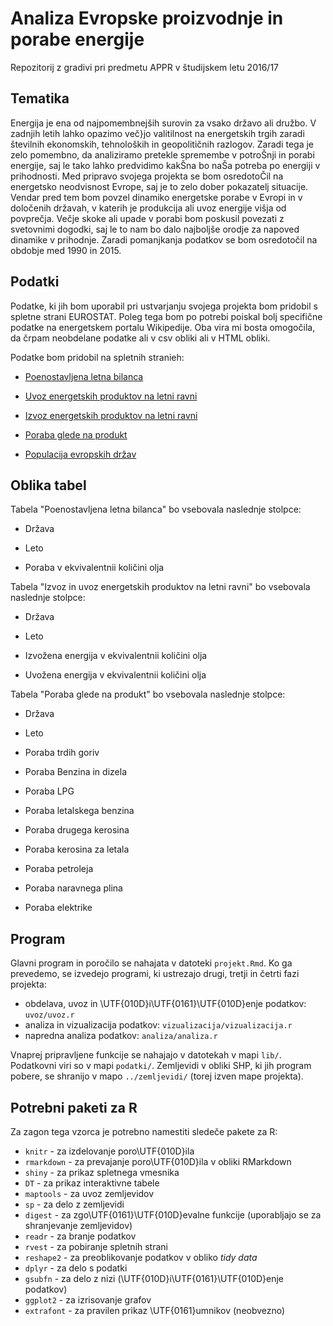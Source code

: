 # Analiza Evropske proizvodnje in porabe energije

Repozitorij z gradivi pri predmetu APPR v študijskem letu 2016/17

## Tematika

Energija je ena od najpomembnejših surovin za vsako državo ali družbo. V zadnjih letih lahko opazimo več}jo valitilnost na energetskih trgih zaradi številnih ekonomskih, tehnoloških in geopolitičnih razlogov. Zaradi tega je zelo pomembno, da analiziramo pretekle spremembe v potroŠnji in porabi energije, saj le tako lahko predvidimo kakŠna bo naŠa potreba po energiji v prihodnosti. Med pripravo svojega projekta se bom osredotoČil na energetsko neodvisnost Evrope, saj je to zelo dober pokazatelj situacije. Vendar pred tem bom povzel dinamiko energetske porabe v Evropi in v določenih državah, v katerih je produkcija ali uvoz energije višja od povprečja. Večje skoke ali upade v porabi bom poskusil povezati z svetovnimi dogodki, saj le to nam bo dalo najboljše orodje za napoved dinamike v prihodnje. Zaradi pomanjkanja podatkov se bom osredotočil na obdobje med 1990 in 2015. 

## Podatki

Podatke, ki jih bom uporabil pri ustvarjanju svojega projekta bom pridobil s spletne strani EUROSTAT. Poleg tega bom po potrebi poiskal bolj specifične podatke na energetskem portalu Wikipedije. Oba vira mi bosta omogočila, da črpam neobdelane podatke ali v csv obliki ali v HTML obliki. 

Podatke bom pridobil na spletnih stranieh:

- [Poenostavljena letna bilanca](http://appsso.eurostat.ec.europa.eu/nui/show.do?query=BOOKMARK_DS-053524_QID_4739B558_UID_-3F171EB0&layout=GEO,L,X,0;TIME,C,Y,0;UNIT,L,Z,0;PRODUCT,L,Z,1;INDIC_NRG,L,Z,2;INDICATORS,C,Z,3;&zSelection=DS-053524INDIC_NRG,B_100900;DS-053524INDICATORS,OBS_FLAG;DS-053524PRODUCT,0000;DS-053524UNIT,TJ;&rankName1=UNIT_1_2_-1_2&rankName2=INDICATORS_1_2_-1_2&rankName3=PRODUCT_1_2_-1_2&rankName4=INDIC-NRG_1_2_-1_2&rankName5=GEO_1_2_0_0&rankName6=TIME_1_0_0_1&sortR=ASC_-1_FIRST&rStp=&cStp=&rDCh=&cDCh=&rDM=true&cDM=true&footnes=false&empty=false&wai=false&time_mode=ROLLING&time_most_recent=false&lang=EN&cfo=%23%23%23%2C%23%23%23.%23%23%23)

- [Uvoz energetskih produktov na letni ravni](http://appsso.eurostat.ec.europa.eu/nui/show.do?query=BOOKMARK_DS-053542_QID_15722ADD_UID_-3F171EB0&layout=TIME,C,X,0;GEO,L,Y,0;UNIT,L,Z,0;PRODUCT,L,Z,1;PARTNER,L,Z,2;INDICATORS,C,Z,3;&zSelection=DS-053542INDICATORS,OBS_FLAG;DS-053542UNIT,KTOE;DS-053542PARTNER,BE;DS-053542PRODUCT,0000;&rankName1=PARTNER_1_2_-1_2&rankName2=TIME_1_0_0_0&rankName3=UNIT_1_2_-1_2&rankName4=GEO_1_2_0_1&rankName5=INDICATORS_1_2_-1_2&rankName6=PRODUCT_1_2_-1_2&sortC=ASC_-1_FIRST&rStp=&cStp=&rDCh=&cDCh=&rDM=true&cDM=true&footnes=false&empty=false&wai=false&time_mode=ROLLING&time_most_recent=false&lang=EN&cfo=%23%23%23%2C%23%23%23.%23%23%23)
 
- [Izvoz energetskih produktov na letni ravni](http://appsso.eurostat.ec.europa.eu/nui/show.do?query=BOOKMARK_DS-053546_QID_-366C96A2_UID_-3F171EB0&layout=TIME,C,X,0;GEO,L,Y,0;UNIT,L,Z,0;PRODUCT,L,Z,1;PARTNER,L,Z,2;INDICATORS,C,Z,3;&zSelection=DS-053546INDICATORS,OBS_FLAG;DS-053546UNIT,KTOE;DS-053546PARTNER,BE;DS-053546PRODUCT,0000;&rankName1=PARTNER_1_2_-1_2&rankName2=TIME_1_0_0_0&rankName3=UNIT_1_2_-1_2&rankName4=GEO_1_2_0_1&rankName5=INDICATORS_1_2_-1_2&rankName6=PRODUCT_1_2_-1_2&sortC=ASC_-1_FIRST&rStp=&cStp=&rDCh=&cDCh=&rDM=true&cDM=true&footnes=false&empty=false&wai=false&time_mode=ROLLING&time_most_recent=false&lang=EN&cfo=%23%23%23%2C%23%23%23.%23%23%23)
 
- [Poraba glede na produkt](http://ec.europa.eu/eurostat/tgm/table.do?tab=table&tableSelection=1&labeling=labels&footnotes=yes&layout=cat,geo,time&language=en&pcode=ten00095&plugin=1)

- [Populacija evropskih držav](https://en.wikipedia.org/wiki/Demographics_of_Europe)

## Oblika tabel

Tabela "Poenostavljena letna bilanca" bo vsebovala naslednje stolpce:

- Država

- Leto

- Poraba v ekvivalentnii količini olja

Tabela "Izvoz in uvoz energetskih produktov na letni ravni" bo vsebovala naslednje stolpce:

- Država

- Leto

- Izvožena energija v ekvivalentnii količini olja

- Uvožena energija v ekvivalentnii količini olja

Tabela "Poraba glede na produkt" bo vsebovala naslednje stolpce:

- Država

- Leto

- Poraba trdih goriv

- Poraba Benzina in dizela 

- Poraba LPG

- Poraba letalskega benzina

- Poraba drugega kerosina

- Poraba kerosina za letala

- Poraba petroleja

- Poraba naravnega plina

- Poraba elektrike



## Program

Glavni program in poročilo se nahajata v datoteki `projekt.Rmd`. Ko ga prevedemo,
se izvedejo programi, ki ustrezajo drugi, tretji in četrti fazi projekta:

* obdelava, uvoz in \UTF{010D}i\UTF{0161}\UTF{010D}enje podatkov: `uvoz/uvoz.r`
* analiza in vizualizacija podatkov: `vizualizacija/vizualizacija.r`
* napredna analiza podatkov: `analiza/analiza.r`

Vnaprej pripravljene funkcije se nahajajo v datotekah v mapi `lib/`. Podatkovni
viri so v mapi `podatki/`. Zemljevidi v obliki SHP, ki jih program pobere, se
shranijo v mapo `../zemljevidi/` (torej izven mape projekta).

## Potrebni paketi za R

Za zagon tega vzorca je potrebno namestiti sledeče pakete za R:

* `knitr` - za izdelovanje poro\UTF{010D}ila
* `rmarkdown` - za prevajanje poro\UTF{010D}ila v obliki RMarkdown
* `shiny` - za prikaz spletnega vmesnika
* `DT` - za prikaz interaktivne tabele
* `maptools` - za uvoz zemljevidov
* `sp` - za delo z zemljevidi
* `digest` - za zgo\UTF{0161}\UTF{010D}evalne funkcije (uporabljajo se za shranjevanje zemljevidov)
* `readr` - za branje podatkov
* `rvest` - za pobiranje spletnih strani
* `reshape2` - za preoblikovanje podatkov v obliko *tidy data*
* `dplyr` - za delo s podatki
* `gsubfn` - za delo z nizi (\UTF{010D}i\UTF{0161}\UTF{010D}enje podatkov)
* `ggplot2` - za izrisovanje grafov
* `extrafont` - za pravilen prikaz \UTF{0161}umnikov (neobvezno)
